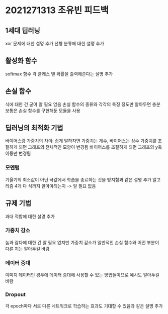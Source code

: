 # 2021271313 조유빈 피드백
## 1세대 딥러닝
xor 문제에 대한 설명 추가
선형 분류에 대한 설명 추가
## 활성화 함수
softmax 함수 각 클래스 별 확률을 출력해준다는 설명 추가
## 손실 함수
식에 대한 건 굳이 알 필요 없음
손실 함수의 종류와 각각의 특징 정도만 알아두면 충분
보통은 손실 함수를 구현해둔 모듈을 사용
## 딥러닝의 최적화 기법
바이어스랑 가중치의 차이: 쉽게 말하자면 가중치는 계수, 바이어스는 상수
가중치를 조절하게 되면 그래프의 전체적인 모양이 변경됨
바이어스를 조절하게 되면 그래프의 y축 이동만 변경됨
### 모멘텀
기울기의 최소값이 아닌 극값에서 학습을 종료하는 것을 방지함과 같은 설명 추가
알고리즘 4개 다 식까지 알아야되는지 -> 알 필요 없음
## 규제 기법
과대 적합에 대한 설명 추가
### 가중치 감소
놈과 람다에 대한 건 알 필요 없지만 가중치 감소가 일반적인 손실 함수와 어떤 부분이 다른 지는 알아두길 바람
### 데이터 증대
이미지 데이터인 경우에 데이터 증대에 사용할 수 있는 방법들이므로 예시도 알아두길 바람
### Dropout
각 epoch마다 서로 다른 네트워크로 학습하는 효과도 기대할 수 있음과 같은 설명 추가